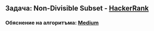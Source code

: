 ## Задача: Non-Divisible Subset - [HackerRank](<https://www.hackerrank.com/challenges/non-divisible-subset/problem>)

### Обяснение на алгоритъма: [Medium](<https://medium.com/@vasanth96/non-overlapping-intervals-358ba6b35a64>)